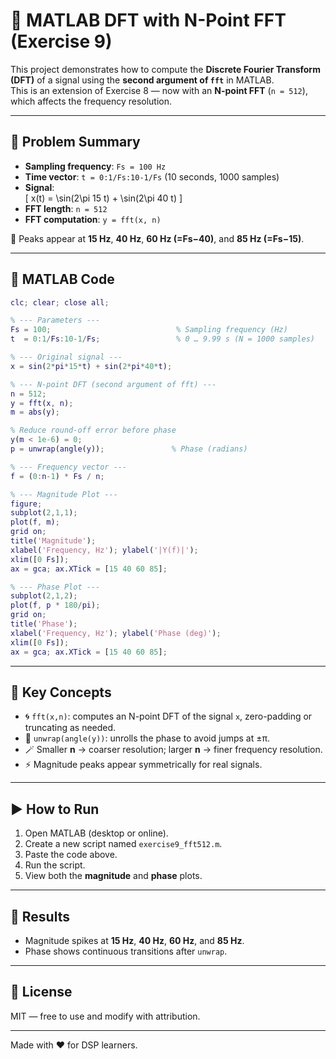 # 🧮 MATLAB DFT with N-Point FFT (Exercise 9)

This project demonstrates how to compute the **Discrete Fourier Transform (DFT)** of a signal using the **second argument of `fft`** in MATLAB.  
This is an extension of Exercise 8 — now with an **N-point FFT** (`n = 512`), which affects the frequency resolution.

---

## 📌 Problem Summary

- **Sampling frequency**: `Fs = 100 Hz`  
- **Time vector**: `t = 0:1/Fs:10-1/Fs` (10 seconds, 1000 samples)  
- **Signal**:  
  \[ x(t) = \sin(2\pi 15 t) + \sin(2\pi 40 t) \]
- **FFT length**: `n = 512`
- **FFT computation**: `y = fft(x, n)`

🧭 Peaks appear at **15 Hz**, **40 Hz**, **60 Hz (=Fs−40)**, and **85 Hz (=Fs−15)**.

---

## 🧪 MATLAB Code

```matlab
clc; clear; close all;

% --- Parameters ---
Fs = 100;                            % Sampling frequency (Hz)
t  = 0:1/Fs:10-1/Fs;                 % 0 … 9.99 s (N = 1000 samples)

% --- Original signal ---
x = sin(2*pi*15*t) + sin(2*pi*40*t);

% --- N-point DFT (second argument of fft) ---
n = 512;
y = fft(x, n);
m = abs(y);

% Reduce round-off error before phase
y(m < 1e-6) = 0;
p = unwrap(angle(y));               % Phase (radians)

% --- Frequency vector ---
f = (0:n-1) * Fs / n;

% --- Magnitude Plot ---
figure;
subplot(2,1,1);
plot(f, m);
grid on;
title('Magnitude');
xlabel('Frequency, Hz'); ylabel('|Y(f)|');
xlim([0 Fs]);
ax = gca; ax.XTick = [15 40 60 85];

% --- Phase Plot ---
subplot(2,1,2);
plot(f, p * 180/pi);
grid on;
title('Phase');
xlabel('Frequency, Hz'); ylabel('Phase (deg)');
xlim([0 Fs]);
ax = gca; ax.XTick = [15 40 60 85];
```

---

## 🧠 Key Concepts
- 🌀 `fft(x,n)`: computes an N-point DFT of the signal `x`, zero-padding or truncating as needed.
- 🔁 `unwrap(angle(y))`: unrolls the phase to avoid jumps at ±π.  
- 🪄 Smaller **n** → coarser resolution; larger **n** → finer frequency resolution.
- ⚡ Magnitude peaks appear symmetrically for real signals.

---

## ▶️ How to Run
1. Open MATLAB (desktop or online).
2. Create a new script named `exercise9_fft512.m`.
3. Paste the code above.
4. Run the script.
5. View both the **magnitude** and **phase** plots.

---

## 🧭 Results
- Magnitude spikes at **15 Hz**, **40 Hz**, **60 Hz**, and **85 Hz**.  
- Phase shows continuous transitions after `unwrap`.

---

## 📜 License
MIT — free to use and modify with attribution.

---

Made with ❤️ for DSP learners.
